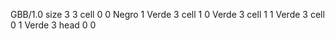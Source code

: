 <gs-board> GBB/1.0
size 3 3
cell 0 0 Negro 1 Verde 3
cell 1 0 Verde 3
cell 1 1 Verde 3
cell 0 1 Verde 3
head 0 0
 </gs-board>